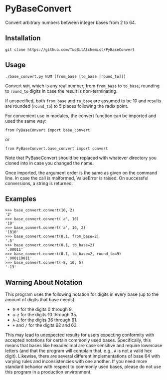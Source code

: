 PyBaseConvert
=============

Convert arbitrary numbers between integer bases from 2 to 64.

Installation
------------

    git clone https://github.com/TwoBitAlchemist/PyBaseConvert

Usage
-----

    ./base_convert.py NUM [from_base [to_base [round_to]]]

Convert `NUM`, which is any real number, from `from_base` to `to_base`,
rounding to `round_to` digits in case the result is non-terminating.

If unspecified, both `from_base` and `to_base` are assumed to be 10 and
results are rounded (`round_to`) to 5 places following the radix point.

For convenient use in modules, the convert function can be imported and
used the same way:

    from PyBaseConvert import base_convert

or

    from PyBaseConvert.base_convert import convert

Note that PyBaseConvert should be replaced with whatever directory you
cloned into in case you changed the name.

Once imported, the argument order is the same as given on the command
line. In case the call is malformed, ValueError is raised. On successful
conversions, a string is returned.

Examples
--------

    >>> base_convert.convert(10, 2)
    '2'
    >>> base_convert.convert('a', 16)
    '10'
    >>> base_convert.convert('a', 16, 2)
    '1010'
    >>> base_convert.convert(0.1, from_base=2)
    '.5'
    >>> base_convert.convert(0.1, to_base=2)
    '.00011'
    >>> base_convert.convert(0.1, to_base=2, round_to=9)
    '.000110011'
    >>> base_convert.convert(-8, 10, 5)
    '-13'

Warning About Notation
----------------------

This program uses the following notation for digits in every base (up to the
amount of digits that base needs):

  * `0-9` for the digits 0 through 9.
  * `a-z` for the digits 10 through 35.
  * `A-Z` for the digits 36 through 61.
  * `+` and `/` for the digits 62 and 63.

This may lead to unexpected results for users expecting conformity with
accepted notations for certain commonly used bases. Specifically, this means
that bases like hexadecimal are case sensitive and require lowercase letters
(and that the program will complain that, e.g., `A` is not a valid hex digit).
Likewise, there are several different implementations of base 64 with
varying rules and inconsistencies with one another. If you need more
standard behavior with respect to commonly used bases, please do not use this
program in a production environment.
